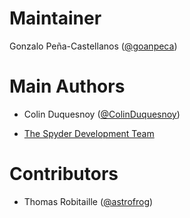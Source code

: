 Maintainer
==========

Gonzalo Peña-Castellanos ([@goanpeca](http://github.com/goanpeca))

Main Authors
============

* Colin Duquesnoy ([@ColinDuquesnoy](http://github.com/ColinDuquesnoy))

* [The Spyder Development Team](https://github.com/spyder-ide/spyder/graphs/contributors)

Contributors
============

* Thomas Robitaille ([@astrofrog](http://www.github.com/astrofrog))